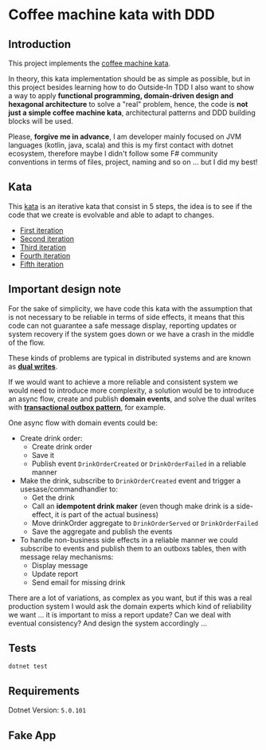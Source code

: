 # Coffee machine kata with DDD

## Introduction

This project implements the [coffee machine kata](https://simcap.github.io/coffeemachine/).

In theory, this kata implementation should be as simple as possible, but in this project besides learning how to do Outside-In TDD I also want to show a way to apply **functional programming, domain-driven design and hexagonal architecture** to solve a "real" problem, hence, the code is **not just a simple coffee machine kata**, architectural patterns and DDD building blocks will be used.

Please, **forgive me in advance**, I am developer mainly focused on JVM languages (kotlin, java, scala) and this is my first contact with dotnet ecosystem, therefore maybe I didn't follow some F# community conventions in terms of files, project, naming and so on ... but I did my best!

## Kata

This [kata](https://simcap.github.io/coffeemachine/) is an iterative kata that consist in 5 steps, the idea is to see if the code that we create is evolvable and able to adapt to changes.

- [First iteration](https://simcap.github.io/coffeemachine/cm-first-iteration.html)
- [Second iteration](https://simcap.github.io/coffeemachine/cm-second-iteration.html)
- [Third iteration](https://simcap.github.io/coffeemachine/cm-third-iteration.html)
- [Fourth iteration](https://simcap.github.io/coffeemachine/cm-fourth-iteration.html)
- [Fifth iteration](https://simcap.github.io/coffeemachine/cm-fifth-iteration.html)

## Important design note

For the sake of simplicity, we have code this kata with the assumption that is not necessary to be reliable in terms of side effects, it means that this code can not guarantee a safe message display, reporting updates or system recovery if the system goes down or we have a crash in the middle of the flow.

These kinds of problems are typical in distributed systems and are known as [**dual writes**](https://thorben-janssen.com/dual-writes/).

If we would want to achieve a more reliable and consistent system we would need to introduce more complexity, a solution would be to introduce an async flow, create and publish **domain events**, and solve the dual writes with [**transactional outbox pattern**](https://microservices.io/patterns/data/transactional-outbox.html), for example.

 One async flow with domain events could be:
 
- Create drink order:
    - Create drink order
    - Save it 
    - Publish event `DrinkOrderCreated` or `DrinkOrderFailed` in a reliable manner
- Make the drink, subscribe to `DrinkOrderCreated` event and trigger a usesase/commandhandler to:
    - Get the drink 
    - Call an **idempotent drink maker** (even though make drink is a side-effect, it is part of the actual business)
    - Move drinkOrder aggregate to `DrinkOrderServed` or `DrinkOrderFailed`
    - Save the aggregate and publish the events
- To handle non-business side effects in a reliable manner we could subscribe to events and publish them to an outboxs tables, then with message relay mechanisms:
    - Display message 
    - Update report
    - Send email for missing drink

There are a lot of variations, as complex as you want, but if this was a real production system I would ask the domain experts which kind of reliability we want ... it is important to miss a report update? Can we deal with eventual consistency? And design the system accordingly ...

## Tests

```shell
dotnet test
```

## Requirements

 Dotnet Version: `5.0.101`

## Fake App